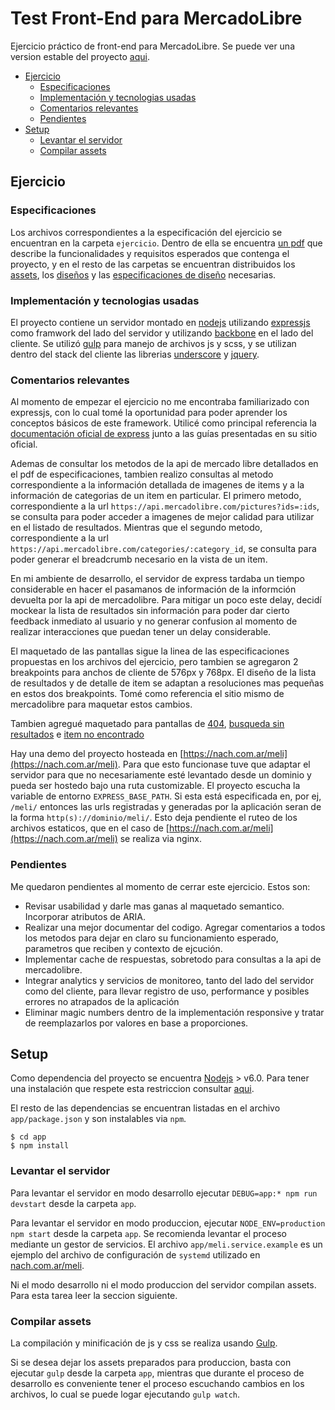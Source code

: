 # Test Front-End para MercadoLibre

Ejercicio práctico de front-end para MercadoLibre. Se puede ver una version estable del proyecto [aqui](https://nach.com.ar/meli).

- [Ejercicio](#ejercicio)
  - [Especificaciones](#especificaciones)
  - [Implementación y tecnologias usadas](#implementaci%C3%B3n-y-tecnologias-usadas)
  - [Comentarios relevantes](#comentarios-relevantes)
  - [Pendientes](#pendientes)
- [Setup](#setup)
  - [Levantar el servidor](#levantar-el-servidor)
  - [Compilar assets](#compilar-assets)

## Ejercicio

### Especificaciones

Los archivos correspondientes a la especificación del ejercicio se encuentran en la carpeta `ejercicio`. Dentro de ella
se encuentra [un pdf](./ejercicio/front-end-test-practico.pdf) que describe la funcionalidades y requisitos esperados
que contenga el proyecto, y en el resto de las carpetas se encuentran distribuidos los [assets](./ejercicio/assets), 
los [diseños](./ejercicio/diseños) y las [especificaciones de diseño](./ejercicio/specs) necesarias.

### Implementación y tecnologias usadas

El proyecto contiene un servidor montado en [nodejs](https://nodejs.org/) utilizando [expressjs](http://expressjs.com/) 
como framwork del lado del servidor y utilizando [backbone](http://backbonejs.org/) en el lado del cliente. Se utilizó 
[gulp](https://gulpjs.com/) para manejo de archivos js y scss, y se utilizan dentro del stack del cliente las librerias 
[underscore](http://underscorejs.org/) y [jquery](https://gulpjs.com/). 

### Comentarios relevantes

Al momento de empezar el ejercicio no me encontraba familiarizado con expressjs, con lo cual tomé la oportunidad para
poder aprender los conceptos básicos de este framework. Utilicé como principal referencia la [documentación oficial de 
express](http://expressjs.com/en/4x/api.html) junto a las guías presentadas en su sitio oficial.

Ademas de consultar los metodos de la api de mercado libre detallados en el pdf de especificaciones, tambien realizo
consultas al metodo correspondiente a la información detallada de imagenes de items y a la información de categorias
de un item en particular. El primero metodo, correspondiente a la url `https://api.mercadolibre.com/pictures?ids=:ids`,
se consulta para poder acceder a imagenes de mejor calidad para utilizar en el listado de resultados. Mientras que el
segundo metodo, correspondiente a la url `https://api.mercadolibre.com/categories/:category_id`, se consulta para poder
generar el breadcrumb necesario en la vista de un item. 

En mi ambiente de desarrollo, el servidor de express tardaba un tiempo considerable en hacer el pasamanos de información
de la informción devuelta por la api de mercadolibre. Para mitigar un poco este delay, decidí mockear la lista de resultados
sin información para poder dar cierto feedback inmediato al usuario y no generar confusion al momento de realizar 
interacciones que puedan tener un delay considerable. 

El maquetado de las pantallas sigue la linea de las especificaciones propuestas en los archivos del ejercicio, pero tambien
se agregaron 2 breakpoints para anchos de cliente de  576px y 768px. El diseño de la lista de resultados y de detalle de
item se adaptan a resoluciones mas pequeñas en estos dos breakpoints. Tomé como referencia el sitio mismo de mercadolibre
para maquetar estos cambios.

Tambien agregué maquetado para pantallas de [404](http://nach.com.ar/meli/una_ruta_que_no_existe),
[busqueda sin resultados](https://nach.com.ar/meli/items?search=unabusquedaquenotieneresultados) e 
[item no encontrado](https://nach.com.ar/meli/item/id_que_no_existe) 

Hay una demo del proyecto hosteada en [https://nach.com.ar/meli](https://nach.com.ar/meli). Para que esto funcionase tuve
que adaptar el servidor para que no necesariamente esté levantado desde un dominio y pueda ser hostedo bajo una ruta 
customizable. El proyecto escucha la variable de entorno `EXPRESS_BASE_PATH`. Si esta está especificada en, por ej, `/meli/`
entonces las urls registradas y generadas por la aplicación seran de la forma `http(s)://dominio/meli/`. Esto deja 
pendiente el ruteo de los archivos estaticos, que en el caso de [https://nach.com.ar/meli](https://nach.com.ar/meli) 
se realiza via nginx.  

### Pendientes

Me quedaron pendientes al momento de cerrar este ejercicio. Estos son:
- Revisar usabilidad y darle mas ganas al maquetado semantico. Incorporar atributos de ARIA. 
- Realizar una mejor documentar del codigo. Agregar comentarios a todos los metodos para dejar en claro su funcionamiento 
esperado, parametros que reciben y contexto de ejcución.
- Implementar cache de respuestas, sobretodo para consultas a la api de mercadolibre.
- Integrar analytics y servicios de monitoreo, tanto del lado del servidor como del cliente, para llevar registro de 
uso, performance y posibles errores no atrapados de la aplicación
- Eliminar magic numbers dentro de la implementación responsive y tratar de reemplazarlos por valores en base a proporciones.

## Setup

Como dependencia del proyecto se encuentra [Nodejs](https://nodejs.org/es/) > v6.0. Para tener una instalación que
respete esta restriccion consultar [aqui](https://nodejs.org/es/download/package-manager/). 

El resto de las dependencias se encuentran listadas en el archivo `app/package.json` y son instalables via `npm`. 

```
$ cd app
$ npm install 

```

### Levantar el servidor

Para levantar el servidor en modo desarrollo ejecutar `DEBUG=app:* npm run devstart` desde la carpeta `app`. 

Para levantar el servidor en modo produccion, ejecutar `NODE_ENV=production npm start` desde la carpeta `app`. 
Se recomienda levantar el proceso mediante un gestor de servicios. El archivo `app/meli.service.example` es un ejemplo
del archivo de configuración de `systemd` utilizado en [nach.com.ar/meli](https://nach.com.ar/meli).

Ni el modo desarrollo ni el modo produccion del servidor compilan assets. Para esta tarea leer la seccion siguiente.

### Compilar assets

La compilación y minificación de js y css se realiza usando [Gulp](https://gulpjs.com/). 

Si se desea dejar los assets preparados para produccion, basta con ejecutar `gulp` desde la carpeta `app`, mientras que
durante el proceso de desarrollo es conveniente tener el proceso escuchando cambios en los archivos, lo cual se puede
logar ejecutando `gulp watch`.
